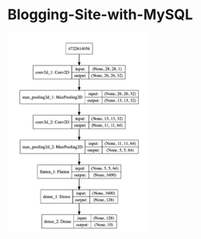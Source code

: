 # Blogging-Site-with-MySQL

![cnn](https://github.com/nikki30/Defense-Against-Adverserial-Input/blob/master/img/4.png)
